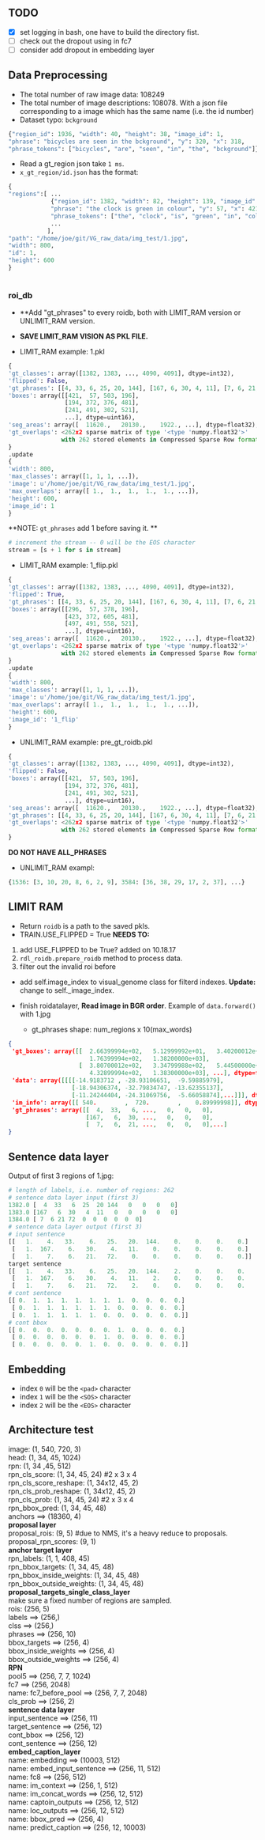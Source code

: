 ## TODO

- [x] set logging in bash, one have to build the directory fist.
- [ ] check out the dropout using in fc7
- [ ] consider add dropout in embedding layer

## Data Preprocessing

* The total number of raw image data: 108249
* The total number of image descriptions: 108078. With a json file corresponding to a image which has the same name
(i.e. the id number)  
* Dataset typo: `bckground`

```python
{"region_id": 1936, "width": 40, "height": 38, "image_id": 1, 
"phrase": "bicycles are seen in the bckground", "y": 320, "x": 318, 
"phrase_tokens": ["bicycles", "are", "seen", "in", "the", "bckground"]}
```
* Read a gt_region json take `1 ms`.
* `x_gt_region/id.json` has the format:

```python
{
"regions":[ ... 
            {"region_id": 1382, "width": 82, "height": 139, "image_id": 1, 
            "phrase": "the clock is green in colour", "y": 57, "x": 421, 
            "phrase_tokens": ["the", "clock", "is", "green", "in", "colour"]},
            ... 
           ],
"path": "/home/joe/git/VG_raw_data/img_test/1.jpg", 
"width": 800, 
"id": 1, 
"height": 600
}
           
```

### roi_db

* **Add "gt_phrases" to every roidb, both with LIMIT_RAM version or UNLIMIT_RAM version.
* **SAVE LIMIT_RAM VISION AS PKL FILE.**

* LIMIT_RAM example: 1.pkl

```python
{
'gt_classes': array([1382, 1383, ..., 4090, 4091], dtype=int32), 
'flipped': False, 
'gt_phrases': [[4, 33, 6, 25, 20, 144], [167, 6, 30, 4, 11], [7, 6, 21, 72],...],
'boxes': array([[421,  57, 503, 196],
                [194, 372, 376, 481],
                [241, 491, 302, 521],
                ...], dtype=uint16),
'seg_areas': array([  11620.,   20130.,    1922., ...], dtype=float32), 
'gt_overlaps': <262x2 sparse matrix of type '<type 'numpy.float32'>'
               with 262 stored elements in Compressed Sparse Row format>}
}
.update
{
'width': 800, 
'max_classes': array([1, 1, 1, ...]),
'image': u'/home/joe/git/VG_raw_data/img_test/1.jpg', 
'max_overlaps': array([ 1.,  1.,  1.,  1.,  1., ...]),
'height': 600, 
'image_id': 1
}
```

**NOTE: `gt_phrases` add 1 before saving it. ** 
```python
# increment the stream -- 0 will be the EOS character
stream = [s + 1 for s in stream]
```

* LIMIT_RAM example: 1_flip.pkl

```python
{
'gt_classes': array([1382, 1383, ..., 4090, 4091], dtype=int32), 
'flipped': True, 
'gt_phrases': [[4, 33, 6, 25, 20, 144], [167, 6, 30, 4, 11], [7, 6, 21, 72],...],
'boxes': array([[296,  57, 378, 196],
                [423, 372, 605, 481],
                [497, 491, 558, 521],
                ...], dtype=uint16),
'seg_areas': array([  11620.,   20130.,    1922., ...], dtype=float32), 
'gt_overlaps': <262x2 sparse matrix of type '<type 'numpy.float32'>'
               with 262 stored elements in Compressed Sparse Row format>}
}
.update
{
'width': 800, 
'max_classes': array([1, 1, 1, ...]),
'image': u'/home/joe/git/VG_raw_data/img_test/1.jpg', 
'max_overlaps': array([ 1.,  1.,  1.,  1.,  1., ...]),
'height': 600, 
'image_id': '1_flip'
}
```

* UNLIMIT_RAM example: pre_gt_roidb.pkl

```python
{
'gt_classes': array([1382, 1383, ..., 4090, 4091], dtype=int32), 
'flipped': False, 
'boxes': array([[421,  57, 503, 196],
                [194, 372, 376, 481],
                [241, 491, 302, 521],
                ...], dtype=uint16),
'seg_areas': array([  11620.,   20130.,    1922., ...], dtype=float32), 
'gt_phrases': [[4, 33, 6, 25, 20, 144], [167, 6, 30, 4, 11], [7, 6, 21, 72],...],
'gt_overlaps': <262x2 sparse matrix of type '<type 'numpy.float32'>'
               with 262 stored elements in Compressed Sparse Row format>}
}
```

**DO NOT HAVE ALL_PHRASES**
* UNLIMIT_RAM exampl: 

```python
{1536: [3, 10, 20, 8, 6, 2, 9], 3584: [36, 38, 29, 17, 2, 37], ...}
```

## LIMIT RAM

* Return `roidb` is a path to the saved pkls.
* TRAIN.USE_FLIPPED = True
**NEEDS TO:**  
1. add USE_FLIPPED to be True? added on 10.18.17
2. `rdl_roidb.prepare_roidb` method to process data. 
3. filter out the invalid roi before

* add self.image_index to visual_genome class for filterd indexes. **Update:** change to self._image_index.

* finish roidatalayer, **Read image in BGR order**. Example of `data.forward()` with 1.jpg
  * gt_phrases shape: num_regions x 10(max_words)

```json
{
 'gt_boxes': array([[  2.66399994e+02,   5.12999992e+01,   3.40200012e+02,
                       1.76399994e+02,   1.38200000e+03],
                    [  3.80700012e+02,   3.34799988e+02,   5.44500000e+02,
                       4.32899994e+02,   1.38300000e+03], ...], dtype=float32),
 'data': array([[[[-14.9183712 , -28.93106651,  -9.59885979],
                  [-18.94306374, -32.79834747, -13.62355137],
                  [-11.24244404, -24.31069756,  -5.66058874],...]]], dtype=float32),
 'im_info': array([[ 540.        ,  720.        ,    0.89999998]], dtype=float32),
 'gt_phrases': array([[  4,  33,   6, ...,   0,   0,   0],
                      [167,   6,  30, ...,   0,   0,   0],
                      [  7,   6,  21, ...,   0,   0,   0],...]
}             
```

## Sentence data layer

Output of first 3 regions of 1.jpg:

```python
# length of labels, i.e. number of regions: 262
# sentence data layer input (first 3)
1382.0 [  4  33   6  25  20 144   0   0   0   0]
1383.0 [167   6  30   4  11   0   0   0   0   0]
1384.0 [ 7  6 21 72  0  0  0  0  0  0]
# sentence data layer output (first 3)
# input sentence
[[   1.    4.   33.    6.   25.   20.  144.    0.    0.    0.    0.]
 [   1.  167.    6.   30.    4.   11.    0.    0.    0.    0.    0.]
 [   1.    7.    6.   21.   72.    0.    0.    0.    0.    0.    0.]]
target sentence
[[   1.    4.   33.    6.   25.   20.  144.    2.    0.    0.    0.    0.]
 [   1.  167.    6.   30.    4.   11.    2.    0.    0.    0.    0.    0.]
 [   1.    7.    6.   21.   72.    2.    0.    0.    0.    0.    0.    0.]]
# cont sentence
[[ 0.  1.  1.  1.  1.  1.  1.  1.  0.  0.  0.  0.]
 [ 0.  1.  1.  1.  1.  1.  1.  0.  0.  0.  0.  0.]
 [ 0.  1.  1.  1.  1.  1.  0.  0.  0.  0.  0.  0.]]
# cont bbox
[[ 0.  0.  0.  0.  0.  0.  0.  1.  0.  0.  0.  0.]
 [ 0.  0.  0.  0.  0.  0.  1.  0.  0.  0.  0.  0.]
 [ 0.  0.  0.  0.  0.  1.  0.  0.  0.  0.  0.  0.]]
```

## Embedding

* index `0` will be the `<pad>` character
* index `1` will be the `<SOS>` character
* index `2` will be the `<EOS>` character


## Architecture test

image:  (1, 540, 720, 3)  
head:   (1, 34, 45, 1024)  
rpn:    (1, 34 ,45, 512)  
rpn_cls_score:  (1, 34, 45, 24) #2 x 3 x 4  
rpn_cls_score_reshape:  (1, 34x12, 45, 2)  
rpn_cls_prob_reshape:  (1, 34x12, 45, 2)   
rpn_cls_prob:  (1, 34, 45, 24) #2 x 3 x 4  
rpn_bbox_pred:  (1, 34, 45, 48)  
anchors  ==> (18360, 4)  
**proposal layer**  
proposal_rois:  (9, 5) #due to NMS, it's a heavy reduce to proposals.  
proposal_rpn_scores: (9, 1)  
**anchor target layer**  
rpn_labels:  (1, 1, 408, 45)  
rpn_bbox_targets: (1, 34, 45, 48)  
rpn_bbox_inside_weights: (1, 34, 45, 48)  
rpn_bbox_outside_weights: (1, 34, 45, 48)  
**proposal_targets_single_class_layer**  
make sure a fixed number of regions are sampled.  
rois: (256, 5)  
labels   ==> (256,)  
clss  ==> (256,)  
phrases  ==> (256, 10)  
bbox_targets  ==> (256, 4)  
bbox_inside_weights  ==> (256, 4)  
bbox_outside_weights ==> (256, 4)   
**RPN**  
pool5  ==> (256, 7, 7, 1024)  
fc7    ==> (256, 2048)  
name: fc7_before_pool               ==> (256, 7, 7, 2048)  
cls_prob   ==> (256, 2)  
**sentence data layer**  
input_sentence  ==> (256, 11)  
target_sentence  ==> (256, 12)  
cont_bbox   ==> (256, 12)  
cont_sentence  ==> (256, 12)  
**embed_caption_layer**  
name: embedding               ==> (10003, 512)  
name: embed_input_sentence               ==> (256, 11, 512)  
name: fc8               ==> (256, 512)  
name: im_context               ==> (256, 1, 512)  
name: im_concat_words               ==> (256, 12, 512)  
name: captoin_outputs               ==> (256, 12, 512)  
name: loc_outputs               ==> (256, 12, 512)  
name: bbox_pred               ==> (256, 4)  
name: predict_caption               ==> (256, 12, 10003)  


